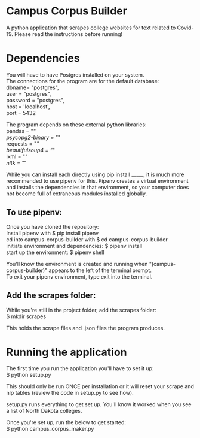 # Campus Corpus Builder
A python application that scrapes college websites for text related to Covid-19.
Please read the instructions before running!

# Dependencies
You will have to have Postgres installed on your system.  
The connections for the program are for the default database:  
dbname= "postgres",  
user = "postgres",  
password = "postgres",  
host = 'localhost',  
port = 5432  
  
The program depends on these external python libraries:  
pandas = "*"  
psycopg2-binary = "*"  
requests = "*"  
beautifulsoup4 = "*"  
lxml = "*"  
nltk = "*"  
  
While you can install each directly using pip install _____, it is much more
recommended to use pipenv for this. Pipenv creates a virtual environment
and installs the dependencies in that environment, so your computer
does not become full of extraneous modules installed globally.

## To use pipenv:
Once you have cloned the repository:  
Install pipenv with $ pip install pipenv  
cd into campus-corpus-builder with $ cd campus-corpus-builder  
initiate environment and dependencies: $ pipenv install  
start up the environment: $ pipenv shell  
  
You'll know the environment is created and running when "(campus-corpus-builder)"
appears to the left of the terminal prompt.  
To exit your pipenv environment, type exit into the terminal.

## Add the scrapes folder:
While you're still in the project folder, add the scrapes folder:  
$ mkdir scrapes  
  
This holds the scrape files and .json files the program produces.  

# Running the application
The first time you run the application you'll have to set it up:  
$ python setup.py  
  
This should only be run ONCE per installation or it will reset your scrape and nlp tables
(review the code in setup.py to see how).
  
setup.py runs everything to get set up.
You'll know it worked when you see a list of North Dakota colleges.
  
Once you're set up, run the below to get started:  
$ python campus_corpus_maker.py  
